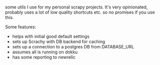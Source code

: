 some utils I use for my personal scrapy projects. It's very opinionated, probably uses a lot of low quality shortcuts etc. so no promises if you use this.

Some features:
- helps with initial good default settings
- sets up Scrachy with DB backend for caching
- sets up a connection to a postgres DB from DATABASE_URL
- assumes all is running on dokku
- has some reporting to newrelic